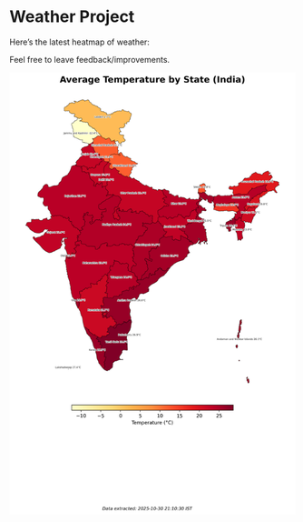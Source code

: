 # Weather Project

Here’s the latest heatmap of weather:

Feel free to leave feedback/improvements.

![India Heatmap](docs/assets/india_heatmap.png?v=0386F0)
